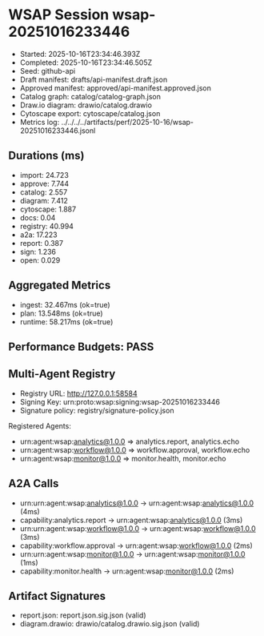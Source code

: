 # WSAP Session wsap-20251016233446

- Started: 2025-10-16T23:34:46.393Z
- Completed: 2025-10-16T23:34:46.505Z
- Seed: github-api
- Draft manifest: drafts/api-manifest.draft.json
- Approved manifest: approved/api-manifest.approved.json
- Catalog graph: catalog/catalog-graph.json
- Draw.io diagram: drawio/catalog.drawio
- Cytoscape export: cytoscape/catalog.json
- Metrics log: ../../../../artifacts/perf/2025-10-16/wsap-20251016233446.jsonl

## Durations (ms)

- import: 24.723
- approve: 7.744
- catalog: 2.557
- diagram: 7.412
- cytoscape: 1.887
- docs: 0.04
- registry: 40.994
- a2a: 17.223
- report: 0.387
- sign: 1.236
- open: 0.029

## Aggregated Metrics
- ingest: 32.467ms (ok=true)
- plan: 13.548ms (ok=true)
- runtime: 58.217ms (ok=true)

## Performance Budgets: PASS

## Multi-Agent Registry

- Registry URL: http://127.0.0.1:58584
- Signing Key: urn:proto:wsap:signing:wsap-20251016233446
- Signature policy: registry/signature-policy.json

Registered Agents:
- urn:agent:wsap:analytics@1.0.0 ⇒ analytics.report, analytics.echo
- urn:agent:wsap:workflow@1.0.0 ⇒ workflow.approval, workflow.echo
- urn:agent:wsap:monitor@1.0.0 ⇒ monitor.health, monitor.echo

## A2A Calls

- urn:urn:agent:wsap:analytics@1.0.0 → urn:agent:wsap:analytics@1.0.0 (4ms)
- capability:analytics.report → urn:agent:wsap:analytics@1.0.0 (3ms)
- urn:urn:agent:wsap:workflow@1.0.0 → urn:agent:wsap:workflow@1.0.0 (3ms)
- capability:workflow.approval → urn:agent:wsap:workflow@1.0.0 (2ms)
- urn:urn:agent:wsap:monitor@1.0.0 → urn:agent:wsap:monitor@1.0.0 (1ms)
- capability:monitor.health → urn:agent:wsap:monitor@1.0.0 (2ms)

## Artifact Signatures

- report.json: report.json.sig.json (valid)
- diagram.drawio: drawio/catalog.drawio.sig.json (valid)
